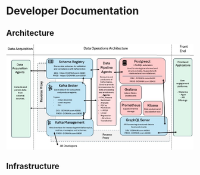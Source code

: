 # Developer Documentation

## Architecture

![Architecture Diagram](../resources/draft-arch-v1.jpeg)

## Infrastructure

